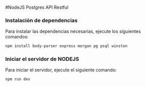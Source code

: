 #NodeJS Postgres API Restful
### Instalación de dependencias

Para instalar las dependencias necesarias, ejecute los siguientes comandos:

```bash
npm install body-parser express morgan pg psql winston
```

### Iniciar el servidor de NODEJS
Para iniciar el servidor, ejecute el siguiente comando:

```bash
npm run dev
```